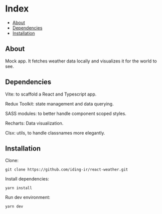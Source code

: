 # Index

- [About](#about)
- [Dependencies](#dependencies)
- [Installation](#installation)

## About
Mock app.
It fetches weather data locally and visualizes it for the world to see.

## Dependencies
Vite: to scaffold a React and Typescript app.

Redux Toolkit: state management and data querying.

SASS modules: to better handle component scoped styles.

Recharts: Data visualization.

Clsx: utils, to handle classnames more elegantly.

## Installation

Clone:
```
git clone https://github.com/iding-ir/react-weather.git
```

Install dependencies:
```
yarn install
```

Run dev environment:
```
yarn dev
```
